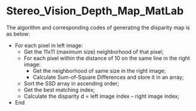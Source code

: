 # Stereo_Vision_Depth_Map_MatLab

The algorithm and corresponding codes of generating the disparity map is as below:  
* For each pixel in left image:  
	* Get the 11x11 (maximum size) neighborhood of that pixel;  
	* For each pixel within the distance of 10 on the same line in the right image:  
		* Get the neighborhood of same size in the right image;  
		* Calculate Sum-of-Square Differences and store it in an array;  
	* Sort the SSD array in ascending order;  
	* Get the best matching index;  
	* Calculate the disparity d = left image index – right image index;  
* End  
